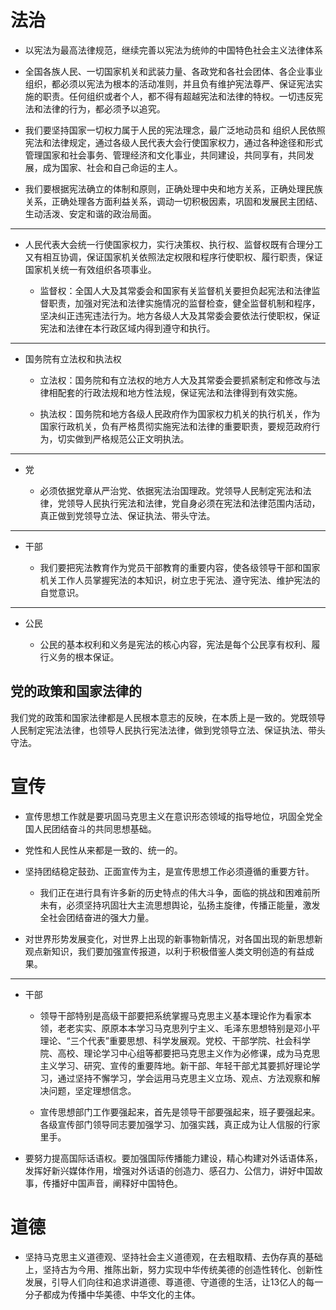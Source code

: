 # 法治

- 以宪法为最高法律规范，继续完善以宪法为统帅的中国特色社会主义法律体系

- 全国各族人民、一切国家机关和武装力量、各政党和各社会团体、各企业事业组织，都必须以宪法为根本的活动准则，并且负有维护宪法尊严、保证宪法实施的职责。任何组织或者个人，都不得有超越宪法和法律的特权。一切违反宪法和法律的行为，都必须予以追究。

- 我们要坚持国家一切权力属于人民的宪法理念，最广泛地动员和 组织人民依照宪法和法律规定，通过各级人民代表大会行使国家权力，通过各种途径和形式管理国家和社会事务、管理经济和文化事业，共同建设，共同享有，共同发展，成为国家、社会和自己命运的主人。

- 我们要根据宪法确立的体制和原则，正确处理中央和地方关系，正确处理民族关系，正确处理各方面利益关系，调动一切积极因素，巩固和发展民主团结、生动活泼、安定和谐的政治局面。

---

- 人民代表大会统一行使国家权力，实行决策权、执行权、监督权既有合理分工又有相互协调，保证国家机关依照法定权限和程序行使职权、履行职责，保证国家机关统一有效组织各项事业。

    - 监督权：全国人大及其常委会和国家有关监督机关要担负起宪法和法律监督职责，加强对宪法和法律实施情况的监督检查，健全监督机制和程序，坚决纠正违宪违法行为。地方各级人大及其常委会要依法行使职权，保证宪法和法律在本行政区域内得到遵守和执行。

---

- 国务院有立法权和执法权

    - 立法权：国务院和有立法权的地方人大及其常委会要抓紧制定和修改与法律相配套的行政法规和地方性法规，保证宪法和法律得到有效实施。

    - 执法权：国务院和地方各级人民政府作为国家权力机关的执行机关，作为国家行政机关，负有严格贯彻实施宪法和法律的重要职责，要规范政府行为，切实做到严格规范公正文明执法。

---

- 党

    - 必须依据党章从严治党、依据宪法治国理政。党领导人民制定宪法和法律，党领导人民执行宪法和法律，党自身必须在宪法和法律范围内活动，真正做到党领导立法、保证执法、带头守法。

---

- 干部

    - 我们要把宪法教育作为党员干部教育的重要内容，使各级领导干部和国家机关工作人员掌握宪法的本知识，树立忠于宪法、遵守宪法、维护宪法的自觉意识。

---

- 公民

    - 公民的基本权利和义务是宪法的核心内容，宪法是每个公民享有权利、履行义务的根本保证。

## 党的政策和国家法律的

我们党的政策和国家法律都是人民根本意志的反映，在本质上是一致的。党既领导人民制定宪法法律，也领导人民执行宪法法律，做到党领导立法、保证执法、带头守法。

# 宣传

- 宣传思想工作就是要巩固马克思主义在意识形态领域的指导地位，巩固全党全国人民团结奋斗的共同思想基础。

- 党性和人民性从来都是一致的、统一的。

- 坚持团结稳定鼓劲、正面宣传为主，是宣传思想工作必须遵循的重要方针。

    - 我们正在进行具有许多新的历史特点的伟大斗争，面临的挑战和困难前所未有，必须坚持巩固壮大主流思想舆论，弘扬主旋律，传播正能量，激发全社会团结奋进的强大力量。

- 对世界形势发展变化，对世界上出现的新事物新情况，对各国出现的新思想新观点新知识，我们要加强宣传报道，以利于积极借鉴人类文明创造的有益成果。
---

- 干部

    - 领导干部特别是高级干部要把系统掌握马克思主义基本理论作为看家本领，老老实实、原原本本学习马克思列宁主义、毛泽东思想特别是邓小平理论、“三个代表”重要思想、科学发展观。党校、干部学院、社会科学院、高校、理论学习中心组等都要把马克思主义作为必修课，成为马克思主义学习、研究、宣传的重要阵地。新干部、年轻干部尤其要抓好理论学习，通过坚持不懈学习，学会运用马克思主义立场、观点、方法观察和解决问题，坚定理想信念。

    - 宣传思想部门工作要强起来，首先是领导干部要强起来，班子要强起来。各级宣传部门领导同志要加强学习、加强实践，真正成为让人信服的行家里手。

- 要努力提高国际话语权。要加强国际传播能力建设，精心构建对外话语体系，发挥好新兴媒体作用，增强对外话语的创造力、感召力、公信力，讲好中国故事，传播好中国声音，阐释好中国特色。

# 道德

- 坚持马克思主义道德观、坚持社会主义道德观，在去粗取精、去伪存真的基础上，坚持古为今用、推陈出新，努力实现中华传统美德的创造性转化、创新性发展，引导人们向往和追求讲道德、尊道德、守道德的生活，让13亿人的每一分子都成为传播中华美德、中华文化的主体。

